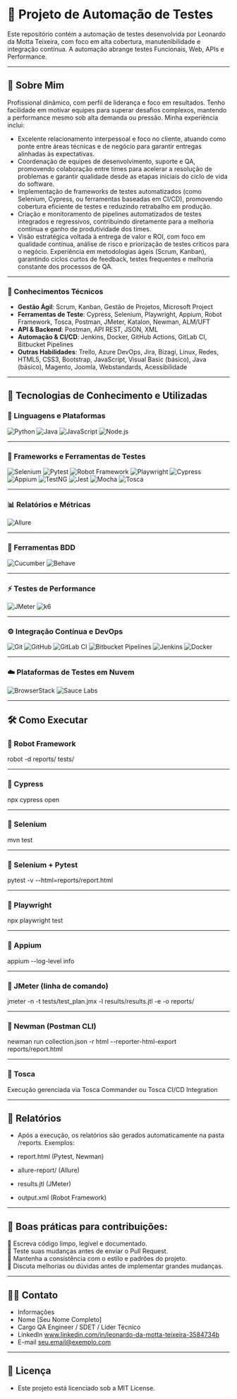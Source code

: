 # 🧪 Projeto de Automação de Testes

Este repositório contém a automação de testes desenvolvida por Leonardo da Motta Teixeira, com foco em alta cobertura, manutenibilidade e integração contínua. A automação abrange testes Funcionais, Web, APIs e Performance.

---

## 👤 Sobre Mim

Profissional dinâmico, com perfil de liderança e foco em resultados. Tenho facilidade em motivar equipes para superar desafios complexos, mantendo a performance mesmo sob alta demanda ou pressão. Minha experiência inclui:

- Excelente relacionamento interpessoal e foco no cliente, atuando como ponte entre áreas técnicas e de negócio para garantir entregas alinhadas às expectativas.
- Coordenação de equipes de desenvolvimento, suporte e QA, promovendo colaboração entre times para acelerar a resolução de problemas e garantir qualidade desde as etapas iniciais do ciclo de vida do software.
- Implementação de frameworks de testes automatizados (como Selenium, Cypress, ou ferramentas baseadas em CI/CD), promovendo cobertura eficiente de testes e reduzindo retrabalho em produção.
- Criação e monitoramento de pipelines automatizados de testes integrados e regressivos, contribuindo diretamente para a melhoria contínua e ganho de produtividade dos times.
- Visão estratégica voltada à entrega de valor e ROI, com foco em qualidade contínua, análise de risco e priorização de testes críticos para o negócio.
Experiência em metodologias ágeis (Scrum, Kanban), garantindo ciclos curtos de feedback, testes frequentes e melhoria constante dos processos de QA.

---

### 🧠 Conhecimentos Técnicos

- **Gestão Ágil**: Scrum, Kanban, Gestão de Projetos, Microsoft Project
- **Ferramentas de Teste**: Cypress, Selenium, Playwright, Appium, Robot Framework, Tosca, Postman, JMeter, Katalon, Newman, ALM/UFT
- **API & Backend**: Postman, API REST, JSON, XML
- **Automação & CI/CD**: Jenkins, Docker, GitHub Actions, GitLab CI, Bitbucket Pipelines
- **Outras Habilidades**: Trello, Azure DevOps, Jira, Bizagi, Linux, Redes, HTML5, CSS3, Bootstrap, JavaScript, Visual Basic (básico), Java (básico), Magento, Joomla, Webstandards, Acessibilidade

---

## 🚀 Tecnologias de Conhecimento e Utilizadas
### 📌 Linguagens e Plataformas
![Python](https://img.shields.io/badge/Python-3.13-blue?logo=python)
![Java](https://img.shields.io/badge/Java-21-007396?logo=java&logoColor=white)
![JavaScript](https://img.shields.io/badge/JavaScript-ES2023-F7DF1E?logo=javascript&logoColor=black)
![Node.js](https://img.shields.io/badge/Node.js-20.11.1-339933?logo=nodedotjs)

---

### 🧪 Frameworks e Ferramentas de Testes
![Selenium](https://img.shields.io/badge/Selenium-4.10.0-green)
![Pytest](https://img.shields.io/badge/Pytest-7.4.0-orange)
![Robot Framework](https://img.shields.io/badge/Robot_Framework-6.0.1-red?logo=robot-framework)
![Playwright](https://img.shields.io/badge/Playwright-1.44.0-ff69b4?logo=playwright)
![Cypress](https://img.shields.io/badge/Cypress-12.17.4-17202C?logo=cypress)
![Appium](https://img.shields.io/badge/Appium-2.5.1-663399?logo=appium)
![TestNG](https://img.shields.io/badge/TestNG-7.10.1-FF6F00?logo=testng)
![Jest](https://img.shields.io/badge/Jest-29.6.4-C21325?logo=jest)
![Mocha](https://img.shields.io/badge/Mocha-10.3.0-8D6748?logo=mocha)
![Tosca](https://img.shields.io/badge/Tosca-2023.2-2D2D72?logo=tricentis)

---

### 📊 Relatórios e Métricas
![Allure](https://img.shields.io/badge/Allure_Report-2.27.0-1E1E2E?logo=allure)

---

### 💬 Ferramentas BDD
![Cucumber](https://img.shields.io/badge/Cucumber-12.2.0-23D96C?logo=cucumber)
![Behave](https://img.shields.io/badge/Behave-1.2.6-9ACD32?logo=python)

---

### ⚡ Testes de Performance
![JMeter](https://img.shields.io/badge/JMeter-5.6.3-D22128?logo=apache)
![k6](https://img.shields.io/badge/k6-0.49.0-7D64FF?logo=k6)

---

### ⚙️ Integração Contínua e DevOps
![Git](https://img.shields.io/badge/Git-F05032?logo=git)
![GitHub](https://img.shields.io/badge/GitHub-181717?logo=github)
![GitLab CI](https://img.shields.io/badge/GitLab_CI-16.8.0-FC6D26?logo=gitlab)
![Bitbucket Pipelines](https://img.shields.io/badge/Bitbucket_Pipelines-7.0-0052CC?logo=bitbucket)
![Jenkins](https://img.shields.io/badge/Jenkins-2.452.1-D24939?logo=jenkins)
![Docker](https://img.shields.io/badge/Docker-24.0.7-2496ED?logo=docker)

---

### ☁️ Plataformas de Testes em Nuvem
![BrowserStack](https://img.shields.io/badge/BrowserStack-Automation-FF9900?logo=browserstack)
![Sauce Labs](https://img.shields.io/badge/Sauce_Labs-Cloud_Testing-E2231A?logo=saucelabs)

---

## 🛠️ Como Executar

### 🔹 Robot Framework
robot -d reports/ tests/

---

### 🔹 Cypress
npx cypress open

---

### 🔹 Selenium
mvn test

---

### 🔹 Selenium + Pytest
pytest -v --html=reports/report.html

---

### 🔹 Playwright  
npx playwright test

---

### 🔹 Appium  
appium --log-level info

---

### 🔹 JMeter (linha de comando)  
jmeter -n -t tests/test_plan.jmx -l results/results.jtl -e -o reports/

---

### 🔹 Newman (Postman CLI)  
newman run collection.json -r html --reporter-html-export reports/report.html

---

### 🔹 Tosca  
Execução gerenciada via Tosca Commander ou Tosca CI/CD Integration

---

## 🧾 Relatórios

- Após a execução, os relatórios são gerados automaticamente na pasta /reports. Exemplos:

- report.html (Pytest, Newman)

- allure-report/ (Allure)

- results.jtl (JMeter)

- output.xml (Robot Framework)

---

## 🤝 Boas práticas para contribuições:  
📌 Escreva código limpo, legível e documentado.  
📌 Teste suas mudanças antes de enviar o Pull Request.  
📌 Mantenha a consistência com o estilo e padrões do projeto.  
📌 Discuta melhorias ou dúvidas antes de implementar grandes mudanças.

---

## 👩‍💻 Contato
- Informações	
- Nome	[Seu Nome Completo]  
- Cargo	QA Engineer / SDET / Líder Técnico  
- LinkedIn	www.linkedin.com/in/leonardo-da-motta-teixeira-3584734b  
- E-mail	seu.email@exemplo.com  

---

## 📝 Licença

- Este projeto está licenciado sob a MIT License.

